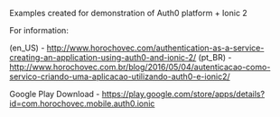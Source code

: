 Examples created for demonstration of Auth0 platform + Ionic 2

For information:

(en_US) - http://www.horochovec.com/authentication-as-a-service-creating-an-application-using-auth0-and-ionic-2/
(pt_BR) - http://www.horochovec.com.br/blog/2016/05/04/autenticacao-como-servico-criando-uma-aplicacao-utilizando-auth0-e-ionic2/

Google Play Download - https://play.google.com/store/apps/details?id=com.horochovec.mobile.auth0.ionic
